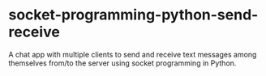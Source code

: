 # socket-programming-python-send-receive
A chat app with multiple clients to send and receive text messages among themselves from/to the server using socket programming in Python.